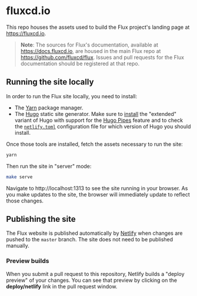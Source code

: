 # fluxcd.io

This repo houses the assets used to build the Flux project's landing page at https://fluxcd.io.

> **Note**: The sources for Flux's documentation, available at https://docs.fluxcd.io, are housed in the main Flux repo at https://github.com/fluxcd/flux. Issues and pull requests for the Flux documentation should be registered at that repo.

## Running the site locally

In order to run the Flux site locally, you need to install:

* The [Yarn](https://yarnpkg.com) package manager.
* The [Hugo](https://gohugo.io) static site generator. Make sure to [install](https://gohugo.io/getting-started/installing/) the "extended" variant of Hugo with support for the [Hugo Pipes](https://gohugo.io/hugo-pipes/introduction/) feature and to check the [`netlify.toml`](./netlify.toml) configuration file for which version of Hugo you should install.

Once those tools are installed, fetch the assets necessary to run the site:

```bash
yarn
```

Then run the site in "server" mode:

```bash
make serve
```

Navigate to http://localhost:1313 to see the site running in your browser. As you make updates to the site, the browser will immediately update to reflect those changes.

## Publishing the site

The Flux website is published automatically by [Netlify](https://netlify.com) when changes are pushed to the `master` branch. The site does not need to be published manually.

### Preview builds

When you submit a pull request to this repository, Netlify builds a "deploy preview" of your changes. You can see that preview by clicking on the **deploy/netlify** link in the pull request window.
